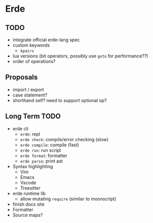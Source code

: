 # Erde

## TODO

- integrate official erde-lang spec
- custom keywords
  - `kpairs`
- lua versions (bit operators, possibly use `goto` for performance??)
- order of operations?

## Proposals

- import / export
- case statement?
- shorthand self? need to support optional op?

## Long Term TODO

- erde cli
  - `erde`: repl
  - `erde check`: compile/error checking (slow)
  - `erde compile`: compile (fast)
  - `erde run`: run script
  - `erde format`: formatter
  - `erde parse`: print ast
- Syntax highlighting
  - Vim
  - Emacs
  - Vscode
  - Treesitter
- erde runtime lib
  - allow mutating `require` (similar to moonscript)
- finish docs site
- Formatter
- Source maps?
